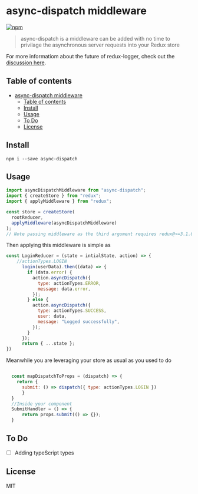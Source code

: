 # async-dispatch middleware

[![npm](https://img.shields.io/npm/v/async-dispatch.svg?maxAge=2592000?style=plastic)](https://www.npmjs.com/package/async-dispatch)

> async-dispatch is a middleware can be added with no time to privilage the asynchronous server requests into your Redux store

For more informatiom about the future of redux-logger, check out the [discussion here](https://github.com/IbrahimShamma99/asynDispatch-middleware/issues).

## Table of contents

- [async-dispatch middleware](#async-dispatch-middleware)
  - [Table of contents](#table-of-contents)
  - [Install](#install)
  - [Usage](#usage)
  - [To Do](#to-do)
  - [License](#license)

## Install

`npm i --save async-dispatch`

## Usage

```javascript
import asyncDispatchMiddleware from "async-dispatch";
import { createStore } from "redux";
import { applyMiddleware } from "redux";

const store = createStore(
  rootReducer,
  applyMiddleware(asyncDispatchMiddleware)
);
// Note passing middleware as the third argument requires redux@>=3.1.0
```

Then applying this middleware is simple as

```js
const LoginReducer = (state = intialState, action) => {
    //actionTypes.LOGIN
      login(userData).then((data) => {
        if (data.error) {
          action.asyncDispatch({
            type: actionTypes.ERROR,
            message: data.error,
          });
        } else {
          action.asyncDispatch({
            type: actionTypes.SUCCESS,
            user: data,
            message: "Logged successfully",
          });
        }
      });
      return { ...state };
})

```
Meanwhile you are leveraging your store as usual as you used to do 
```js

  const mapDispatchToProps = (dispatch) => {
    return {
      submit: () => dispatch({ type: actionTypes.LOGIN })
      }
  }
  //Inside your component
  SubmitHandler = () => {
      return props.submit(() => {});
  }
```


## To Do

- [ ] Adding typeScript types

## License

MIT
